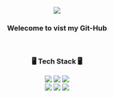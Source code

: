 <p align="center"><img src="https://capsule-render.vercel.app/api?type=waving&color=gradient&height=300&section=header&text=Gil%20Seong-Min&animation=blinking&fontSize=80" /></p>


<h3 align="center">Welecome to vist my Git-Hub</h3>
<br>
<h3 align="center">🖥 Tech Stack 🖥</h3>
<p align="center">
<img src="https://img.shields.io/badge/JavaScript-F7DF1E?style=flat-square&logo=JavaScript&logoColor=white" />  <img src="https://img.shields.io/badge/Node.js-339933?style=round&logo=Node.js&logoColor=white"/>  <img src="https://img.shields.io/badge/Express-666666?style=round&logo=Express&logoColor=white"/><br> <img src="https://img.shields.io/badge/TypeORM-222222?style=round&logo=typeorm&logoColor=white"/>  <img src="https://img.shields.io/badge/MySQL-4479A1?style=round&logo=MySQL&logoColor=white"/>  <img src="https://img.shields.io/badge/AWS-232F3E?style=round&logo=Amazon%20AWS&logoColor=white"/></p>
